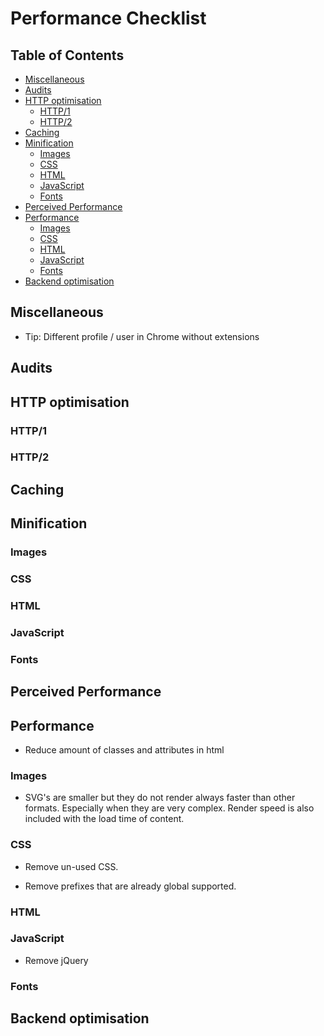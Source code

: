 # Performance Checklist

## Table of Contents

-   [Miscellaneous](#miscellaneous)
-   [Audits](#audits)
-   [HTTP optimisation](#http-optimisation)
    -   [HTTP/1](#http1)
    -   [HTTP/2](#http2)
-   [Caching](#caching)
-   [Minification](#minification)
    -   [Images](#images)
    -   [CSS](#css)
    -   [HTML](#html)
    -   [JavaScript](#javascript)
    -   [Fonts](#fonts)
-   [Perceived Performance](#perceived-performance)
-   [Performance](#performance)
    -   [Images](#images-1)
    -   [CSS](#css-1)
    -   [HTML](#html-1)
    -   [JavaScript](#javascript-1)
    -   [Fonts](#fonts-1)
-   [Backend optimisation](#backend-optimisation)

## Miscellaneous

-   Tip: Different profile / user in Chrome without extensions

## Audits

## HTTP optimisation

### HTTP/1

### HTTP/2

## Caching

## Minification

### Images

### CSS

### HTML

### JavaScript

### Fonts

## Perceived Performance

## Performance

*   Reduce amount of classes and attributes in html

### Images

*   SVG's are smaller but they do not render always faster than other formats. Especially when they are very complex. Render speed is also included with the load time of content.

### CSS
*   Remove un-used CSS.

*   Remove prefixes that are already global supported.

### HTML

### JavaScript

*   Remove jQuery

### Fonts

## Backend optimisation
